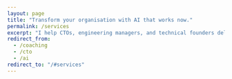 ```yaml
---
layout: page
title: "Transform your organisation with AI that works now."
permalink: /services
excerpt: "I help CTOs, engineering managers, and technical founders deliver real AI results for their teams—fast, focused, and grounded in what works."
redirect_from:
  - /coaching
  - /cto
  - /ai
redirect_to: "/#services"
---
```


